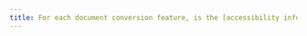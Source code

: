 ```yaml
---
title: For each document conversion feature, is the [accessibility information](#accessibility-information) available in the source document retained in the destination document (excluding special cases)?
---
```

